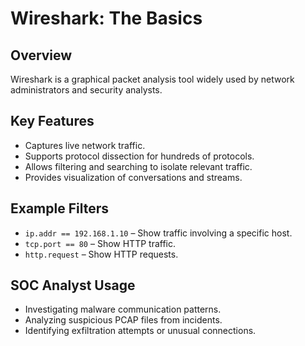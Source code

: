 # Wireshark: The Basics

## Overview
Wireshark is a graphical packet analysis tool widely used by network administrators and security analysts.

## Key Features
- Captures live network traffic.
- Supports protocol dissection for hundreds of protocols.
- Allows filtering and searching to isolate relevant traffic.
- Provides visualization of conversations and streams.

## Example Filters
- `ip.addr == 192.168.1.10` – Show traffic involving a specific host.
- `tcp.port == 80` – Show HTTP traffic.
- `http.request` – Show HTTP requests.

## SOC Analyst Usage
- Investigating malware communication patterns.
- Analyzing suspicious PCAP files from incidents.
- Identifying exfiltration attempts or unusual connections.
